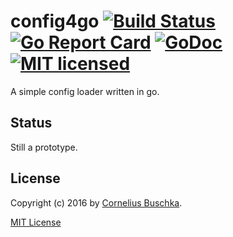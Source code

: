 # config4go [![Build Status](https://travis-ci.org/cbuschka/config4go.svg)](https://travis-ci.org/cbuschka/config4go) [![Go Report Card](https://goreportcard.com/badge/github.com/cbuschka/config4go)](https://goreportcard.com/report/github.com/cbuschka/config4go) [![GoDoc](https://godoc.org/github.com/cbuschka/config4go?status.svg)](https://godoc.org/github.com/cbuschka/config4go) [![MIT licensed](https://img.shields.io/badge/license-MIT-blue.svg)](https://raw.githubusercontent.com/hyperium/hyper/master/LICENSE)

A simple config loader written in go.

## Status

Still a prototype.

## License

Copyright (c) 2016 by [Cornelius Buschka](https://github.com/cbuschka).

[MIT License](LICENSE)
